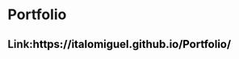 <h1>Portfolio</h1>


<h2>Link:<a style="text-decoration: none; color: black;" href="https://italomiguel.github.io/Portfolio/" target="_blank">https://italomiguel.github.io/Portfolio/</a></h2>
